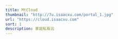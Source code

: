 ```yaml
---
title: MtCloud
thumbnail: "http://7u.isaacxu.com/portal_1.jpg"
url: "https://cloud.isaacxu.com"
sort: 1
description: 家庭私有云
---
```

